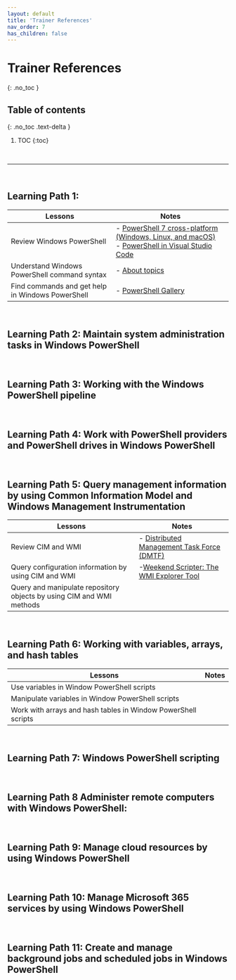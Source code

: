 ```yaml
---
layout: default
title: 'Trainer References'
nav_order: 7
has_children: false
---
```


# Trainer References
{: .no_toc }


## Table of contents
{: .no_toc .text-delta }

1. TOC
{:toc}

<br/>

---

<br/>

## Learning Path 1: 


| Lessons | Notes |
| --- | ---
| Review Windows PowerShell | - [PowerShell 7 cross-platform (Windows, Linux, and macOS)](https://github.com/PowerShell/PowerShell) <br> - [PowerShell in Visual Studio Code](https://code.visualstudio.com/docs/languages/powershell) |
| Understand Windows PowerShell command syntax | - [About topics](https://learn.microsoft.com/en-us/powershell/module/microsoft.powershell.core/about/about) | 
| Find commands and get help in Windows PowerShell |  - [PowerShell Gallery](https://www.powershellgallery.com/) | 


<br/>

## Learning Path 2: Maintain system administration tasks in Windows PowerShell

<!--
| Lessons | Notes |
| --- | ---
| --- | --- |
-->

<br/>

## Learning Path 3: Working with the Windows PowerShell pipeline

<!--
| Lessons | Notes |
| --- | ---
| --- | --- |
-->

<br/>


## Learning Path 4: Work with PowerShell providers and PowerShell drives in Windows PowerShell

<!--
| Lessons | Notes |
| --- | ---
| --- | --- |
-->

<br/>

## Learning Path 5: Query management information by using Common Information Model and Windows Management Instrumentation


| Lessons | Notes |
| --- | ---
| Review CIM and WMI | - [Distributed Management Task Force (DMTF)](https://www.dmtf.org/) |
| Query configuration information by using CIM and WMI | -[Weekend Scripter: The WMI Explorer Tool](https://devblogs.microsoft.com/scripting/weekend-scripter-the-wmi-explorer-tool/) |
| Query and manipulate repository objects by using CIM and WMI methods |  |



<br/>

## Learning Path 6: Working with variables, arrays, and hash tables

| Lessons | Notes |
| --- | ---
| Use variables in Window PowerShell scripts | | 
| Manipulate variables in Window PowerShell scripts | | 
| Work with arrays and hash tables in Window PowerShell scripts | | 



<br/>

## Learning Path 7: Windows PowerShell scripting

<!--
| Lessons | Notes |
| --- | ---
| --- | --- |
-->


<br/>

## Learning Path 8 Administer remote computers with Windows PowerShell: 
<!--
| Lessons | Notes |
| --- | ---
| --- | --- |
-->



<br/>

## Learning Path 9: Manage cloud resources by using Windows PowerShell

<!--
| Lessons | Notes |
| --- | ---
| --- | --- |
-->


<br/>

## Learning Path 10: Manage Microsoft 365 services by using Windows PowerShell

<!--
| Lessons | Notes |
| --- | ---
| --- | --- |
-->


<br/>

## Learning Path 11: Create and manage background jobs and scheduled jobs in Windows PowerShell

<!--
| Lessons | Notes |
| --- | ---
| --- | --- |
-->


<br/>
